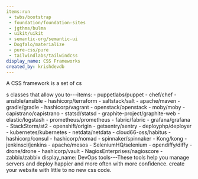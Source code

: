 ```yaml
---
items:run
 - twbs/bootstrap
 - foundation/foundation-sites
 - jgthms/bulma
 - uikit/uikit
 - semantic-org/semantic-ui
 - Dogfalo/materialize
 - pure-css/pure
 - tailwindlabs/tailwindcss
display_name: CSS Frameworks
created_by: krishdevdb
---
```

A CSS framework is a set of cs

s classes that allow you to---items: - puppetlabs/puppet - chef/chef - ansible/ansible - hashicorp/terraform - saltstack/salt - apache/maven - gradle/gradle - hashicorp/vagrant - openstack/openstack - moby/moby - capistrano/capistrano - statsd/statsd - graphite-project/graphite-web - elastic/logstash - prometheus/prometheus - fabric/fabric - grafana/grafana - StackStorm/st2 - openshift/origin - getsentry/sentry - deployphp/deployer - kubernetes/kubernetes - netdata/netdata - cloud66-oss/habitus - hashicorp/consul - hashicorp/nomad - spinnaker/spinnaker - Kong/kong - jenkinsci/jenkins - apache/mesos - SeleniumHQ/selenium - opendiffy/diffy - drone/drone - hashicorp/vault - NagiosEnterprises/nagioscore - zabbix/zabbix display_name: DevOps tools---These tools help you manage servers and deploy happier and more often with more confidence.
 create your website with little to no new css code.
